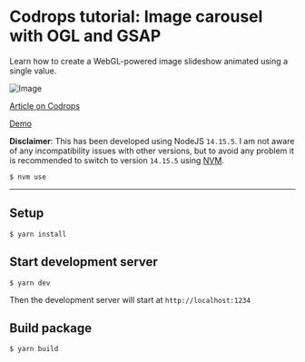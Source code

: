 # Codrops tutorial: Image carousel with OGL and GSAP

Learn how to create a WebGL-powered image slideshow animated using a single value.

![Image](https://tympanus.net/codrops/wp-content/uploads/2021/08/TriangleGridSlideshow_feat.jpg)

[Article on Codrops](https://tympanus.net/codrops/?p=55916)

[Demo](http://tympanus.net/Tutorials/TriangleSlideshow/)

**Disclaimer**: This has been developed using NodeJS `14.15.5`. I am not aware of any incompatibility issues with other versions, but to avoid any problem it is recommended to switch to version `14.15.5` using [NVM](https://github.com/nvm-sh/nvm).

```shell
$ nvm use
```
___

## Setup
```shell
$ yarn install
```
## Start development server
```shell
$ yarn dev
```

Then the development server will start at `http://localhost:1234`

## Build package
```shell
$ yarn build
```
